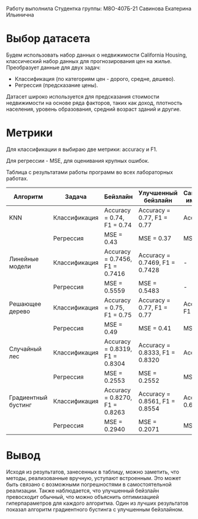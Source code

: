 Работу выполнилa 
Студентка группы: М8О-407Б-21 
Савинова Екатерина Ильинична

# Выбор датасета

Будем использовать набор данных о недвижимости California Housing, классический набор данных для прогнозирования цен на жилье.
Преобразует данные для двух задач:
- Классификация (по категориям цен - дорого, средне, дешево).
- Регрессия (предсказание цены).

Датасет широко используется для предсказания стоимости недвижимости на основе ряда факторов, таких как доход, плотность населения, уровень образования, средний возраст зданий и другие.

# Метрики

Для классификации я выбираю две метрики: accuracy и F1.

Для регрессии - MSE, для оценивания крупных ошибок.

Таблица с результатами работы программ во всех лабораторных работах.

| Алгоритм | Задача | Бейзлайн | Улучшенный бейзлайн | Самостоятельная имплементация |
| - | - | - | -- | -- |
| KNN | Классификация | Accuracy = 0.74, F1 = 0.74 | Accuracy = 0.77, F1 = 0.77 | Accuracy = 0.77 |
| | Регрессия | MSE = 0.43 | MSE = 0.37 | MSE = 0.37 |
| Линейные модели | Классификация | Accuracy = 0.7456, F1 = 0.7416 | Accuracy = 0.7469, F1 = 0.7428 | - |
| | Регрессия | MSE = 0.5559 | MSE = 0.5483 | - |
| Решающее дерево | Классификация | Accuracy = 0.75, F1 = 0.75 | Accuracy = 0.77, F1 = 0.77 | Accuracy = 0.49, F1 = 0.33 |
| | Регрессия | MSE = 0.49 | MSE = 0.41 | MSE = 0.75 |
| Случайный лес | Классификация | Accuracy = 0.8319, F1 = 0.8304 | Accuracy = 0.8333, F1 = 0.8320 | Accuracy = 0.65 |
| | Регрессия | MSE = 0.2553 | MSE = 0.2552 | MSE = 0.2536 |
| Градиентный бустинг | Классификация | Accuracy = 0.8270, F1 = 0.8263 | Accuracy = 0.8561, F1 = 0.8554 | Accuracy = 0.6262 |
| | Регрессия | MSE = 0.2940 | MSE = 0.2071 | MSE = 0.6424 |

# Вывод

Исходя из результатов, занесенных в таблицу, можно заметить, что методы, реализованные вручную, уступают встроенным. Это может быть связано с возможными погрешностями в самостоятельной реализации. Также наблюдается, что улучшенный бейзлайн превосходит обычный, что можно объяснить оптимизацией гиперпараметров для каждого алгоритма. Один из лучших результатов показал алгоритм градиентного бустинга с улучшенным бейзлайном.
